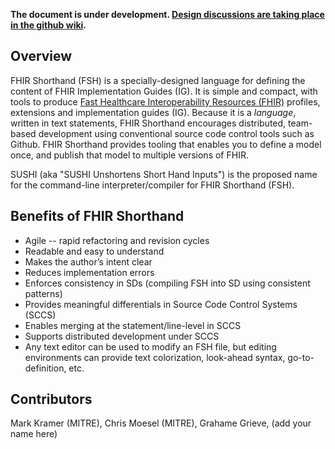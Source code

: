 **The document is under development. [Design discussions are taking place in the github wiki](https://github.com/HL7/fhir-shorthand/wiki).**

## Overview

FHIR Shorthand (FSH) is a specially-designed language for defining the content of FHIR Implementation Guides (IG). It is simple and compact, with tools to produce [Fast Healthcare Interoperability Resources (FHIR)](https://www.hl7.org/fhir/overview.html) profiles, extensions and implementation guides (IG). Because it is a _language_, written in text statements, FHIR Shorthand encourages distributed, team-based development using conventional source code control tools such as Github. FHIR Shorthand provides tooling that enables you to define a model once, and publish that model to multiple versions of FHIR.

SUSHI (aka "SUSHI Unshortens Short Hand Inputs") is the proposed name for the command-line interpreter/compiler for FHIR Shorthand (FSH).


## Benefits of FHIR Shorthand

* Agile -- rapid refactoring and revision cycles 
* Readable and easy to understand
* Makes the author’s intent clear
* Reduces implementation errors
* Enforces consistency in SDs (compiling FSH into SD using consistent patterns)
* Provides meaningful differentials in Source Code Control Systems (SCCS)
* Enables merging at the statement/line-level in SCCS
* Supports distributed development under SCCS
* Any text editor can be used to modify an FSH file, but editing environments can provide text colorization, look-ahead syntax, go-to-definition, etc.

## Contributors

Mark Kramer (MITRE), Chris Moesel (MITRE), Grahame Grieve, (add your name here)
